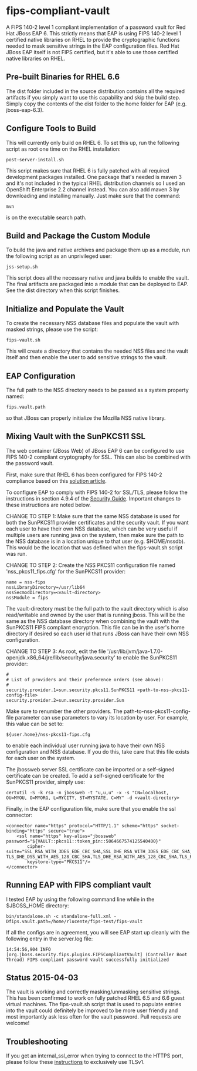 fips-compliant-vault
====================

A FIPS 140-2 level 1 compliant implementation of a password vault for
Red Hat JBoss EAP 6.  This strictly means that EAP is using FIPS 140-2
level 1 certified native libraries on RHEL to provide the cryptographic
functions needed to mask sensitive strings in the EAP configuration files.
Red Hat JBoss EAP itself is not FIPS certified, but it's able to use
those certified native libraries on RHEL.

Pre-built Binaries for RHEL 6.6
-------------------------------

The dist folder included in the source distribution contains all the
required artifacts if you simply want to use this capability and skip
the build step.  Simply copy the contents of the dist folder to the home
folder for EAP (e.g. jboss-eap-6.3).

Configure Tools to Build
------------------------

This will currently only build on RHEL 6.  To set this up, run the
following script as root one time on the RHEL installation:

    post-server-install.sh

This script makes sure that RHEL 6 is fully patched with all required
development packages installed.  One package that's needed is maven
3 and it's not included in the typical RHEL distribution channels so
I used an OpenShift Enterprise 2.2 channel instead.  You can also add
maven 3 by downloading and installing manually.  Just make sure that
the command:

    mvn

is on the executable search path.

Build and Package the Custom Module
-----------------------------------

To build the java and native archives and package them up as a module,
run the following script as an unprivileged user:

    jss-setup.sh

This script does all the necessary native and java builds to enable
the vault.  The final artifacts are packaged into a module that can be
deployed to EAP.  See the dist directory when this script finishes.

Initialize and Populate the Vault
---------------------------------

To create the necessary NSS database files and populate the vault with
masked strings, please use the script:

    fips-vault.sh

This will create a directory that contains the needed NSS files and
the vault itself and then enable the user to add sensitive strings to
the vault.

EAP Configuration
-----------------

The full path to the NSS directory needs to be passed as a system
property named:

    fips.vault.path

so that JBoss can properly initialize the Mozilla NSS native library.

Mixing Vault with the SunPKCS11 SSL
-----------------------------------

The web container (JBoss Web) of JBoss EAP 6 can be configured to
use FIPS 140-2 compliant cryptography for SSL.  This can also be
combined with the password vault.

First, make sure that RHEL 6 has been configured for FIPS 140-2
compliance based on this [solution article](https://access.redhat.com/knowledge/solutions/137833).

To configure EAP to comply with FIPS 140-2 for SSL/TLS, please
follow the instructions in section 4.9.4 of the [Security
Guide](https://access.redhat.com/documentation/en-US/JBoss_Enterprise_Application_Platform/6.4/html-single/Security_Guide/#sect-FIPS_140-2_Compliant_Encryption).  Important changes to these instructions are noted below.

CHANGE TO STEP 1:  Make sure that the same NSS database is used for
both the SunPKCS11 provider certificates and the security vault.
If you want each user to have their own NSS database, which can be
very useful if multiple users are running java on the system, then
make sure the path to the NSS database is in a location unique to
that user (e.g. $HOME/nssdb).  This would be the location that was
defined when the fips-vault.sh script was run.

CHANGE TO STEP 2:  Create the NSS PKCS11 configuration file named
'nss_pkcs11_fips.cfg' for the SunPKCS11 provider:

    name = nss-fips
    nssLibraryDirectory=/usr/lib64
    nssSecmodDirectory=<vault-directory>
    nssModule = fips

The vault-directory must be the full path to the vault directory
which is also read/writable and owned by the user that is running
jboss.  This will be the same as the NSS database directory when
combining the vault with the SunPKCS11 FIPS compliant encryption.
This file can be in the user's home directory if desired so each
user id that runs JBoss can have their own NSS configuration.

CHANGE TO STEP 3:  As root, edit the file
'/usr/lib/jvm/java-1.7.0-openjdk.x86_64/jre/lib/security/java.security' to
enable the SunPKCS11 provider:

    #
    # List of providers and their preference orders (see above):
    #
    security.provider.1=sun.security.pkcs11.SunPKCS11 <path-to-nss-pkcs11-config-file>
    security.provider.2=sun.security.provider.Sun

Make sure to renumber the other providers.  The
path-to-nss-pkcs11-config-file parameter can use parameters to vary
its location by user.  For example, this value can be set to:

    ${user.home}/nss-pkcs11-fips.cfg

to enable each individual user running java to have their own NSS
configuration and NSS database.  If you do this, take care that
this file exists for each user on the system.

The jbossweb server SSL certificate can be imported or a self-signed certificate can be created.  To add a self-signed certificate for the SunPKCS11
provider, simply use:

    certutil -S -k rsa -n jbossweb -t "u,u,u" -x -s "CN=localhost, OU=MYOU, O=MYORG, L=MYCITY, ST=MYSTATE, C=MY" -d <vault-directory>

Finally, in the EAP configuration file, make sure that you enable the
ssl connector:

    <connector name="https" protocol="HTTP/1.1" scheme="https" socket-binding="https" secure="true">
        <ssl name="https" key-alias="jbossweb" password="${VAULT::pkcs11::token_pin::5064667574125540400}" 
            cipher-suite="SSL_RSA_WITH_3DES_EDE_CBC_SHA,SSL_DHE_RSA_WITH_3DES_EDE_CBC_SHA,TLS_RSA_WITH_AES_128_CBC_SHA, TLS_DHE_DSS_WITH_AES_128_CBC_SHA,TLS_DHE_RSA_WITH_AES_128_CBC_SHA,TLS_RSA_WITH_AES_256_CBC_SHA,TLS_DHE_DSS_WITH_AES_256_CBC_SHA,TLS_DHE_RSA_WITH_AES_256_CBC_SHA,TLS_ECDH_ECDSA_WITH_3DES_EDE_CBC_SHA,TLS_ECDH_ECDSA_WITH_AES_128_CBC_SHA,TLS_ECDH_ECDSA_WITH_AES_256_CBC_SHA,TLS_ECDHE_ECDSA_WITH_3DES_EDE_CBC_SHA,TLS_ECDHE_ECDSA_WITH_AES_128_CBC_SHA,TLS_ECDHE_ECDSA_WITH_AES_256_CBC_SHA,TLS_ECDH_RSA_WITH_3DES_EDE_CBC_SHA,TLS_ECDH_RSA_WITH_AES_128_CBC_SHA,TLS_ECDH_RSA_WITH_AES_256_CBC_SHA,TLS_ECDHE_RSA_WITH_3DES_EDE_CBC_SHA,TLS_ECDHE_RSA_WITH_AES_128_CBC_SHA,TLS_ECDHE_RSA_WITH_AES_256_CBC_SHA,TLS_ECDH_anon_WITH_3DES_EDE_CBC_SHA,TLS_ECDH_anon_WITH_AES_128_CBC_SHA,TLS_ECDH_anon_WITH_AES_256_CBC_SHA"
            keystore-type="PKCS11"/>
    </connector>

Running EAP with FIPS compliant vault
-------------------------------------

I tested EAP by using the following command line while in the $JBOSS_HOME
directory:

    bin/standalone.sh -c standalone-full.xml -Dfips.vault.path=/home/rlucente/fips-test/fips-vault

If all the configs are in agreement, you will see EAP start up cleanly
with the following entry in the server.log file:

    14:54:56,904 INFO  [org.jboss.security.fips.plugins.FIPSCompliantVault] (Controller Boot Thread) FIPS compliant password vault successfully initialized

Status 2015-04-03
-----------------

The vault is working and correctly masking/unmasking sensitive strings.
This has been confirmed to work on fully patched RHEL 6.5 and 6.6 guest
virtual machines.  The fips-vault.sh script that is used to populate
entries into the vault could definitely be improved to be more user
friendly and most importantly ask less often for the vault password.
Pull requests are welcome!

Troubleshooting
---------------

If you get an internal_ssl_error when trying to connect to the HTTPS port, please follow these [instructions](https://access.redhat.com/solutions/1309153) to exclusively use TLSv1.
